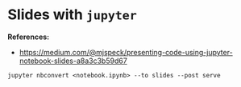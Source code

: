 # Slides with `jupyter`

**References:**
- https://medium.com/@mjspeck/presenting-code-using-jupyter-notebook-slides-a8a3c3b59d67


~~~~
jupyter nbconvert <notebook.ipynb> --to slides --post serve
~~~~
